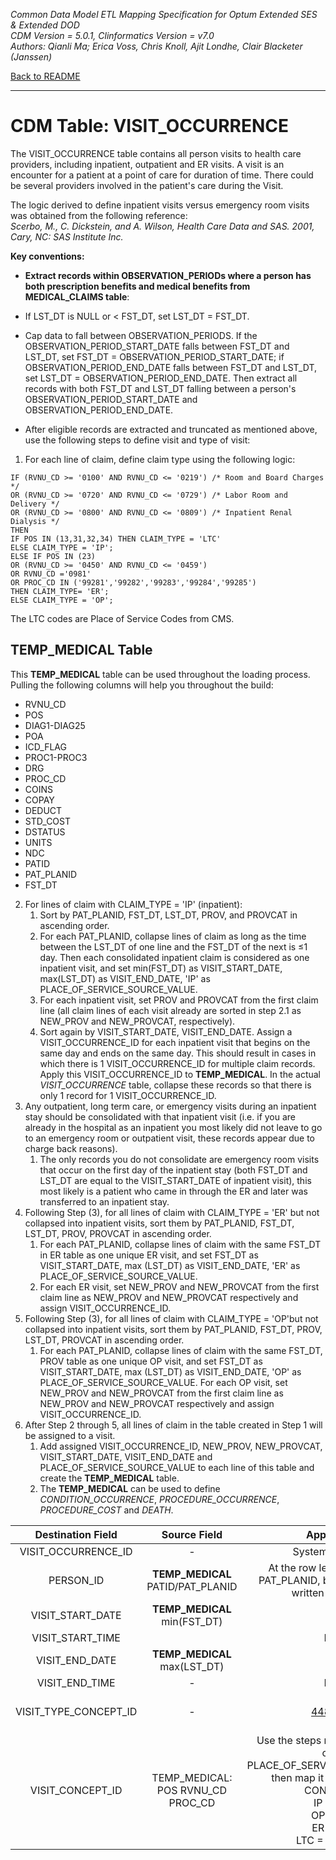 *Common Data Model ETL Mapping Specification for Optum Extended SES & Extended DOD* 
<br>*CDM Version = 5.0.1, Clinformatics Version = v7.0*
<br>*Authors: Qianli Ma; Erica Voss, Chris Knoll, Ajit Londhe, Clair Blacketer (Janssen)*

[Back to README](README.md)

---

# CDM Table: VISIT_OCCURRENCE

The VISIT_OCCURRENCE table contains all person visits to health care providers, including inpatient, outpatient and ER visits. A visit is an encounter for a patient at a point of care for duration of time. There could be several providers involved in the patient's care during the Visit.

The logic derived to define inpatient visits versus emergency room visits was obtained from the following reference:  
*Scerbo, M., C. Dickstein, and A. Wilson, Health Care Data and SAS. 2001, Cary, NC: SAS Institute Inc.*

**Key conventions:**

-   **Extract records within OBSERVATION_PERIODs where a person has
    both prescription benefits and medical benefits from MEDICAL_CLAIMS
    table**:

-   If LST_DT is NULL or &lt; FST_DT, set LST_DT = FST_DT.

-   Cap data to fall between OBSERVATION_PERIODS. If the
    OBSERVATION_PERIOD_START_DATE falls between FST_DT and LST_DT,
    set FST_DT = OBSERVATION_PERIOD_START_DATE; if
    OBSERVATION_PERIOD_END_DATE falls between FST_DT and LST_DT,
    set LST_DT = OBSERVATION_PERIOD_END_DATE. Then extract all
    records with both FST_DT and LST_DT falling between a person's
    OBSERVATION_PERIOD_START_DATE and OBSERVATION_PERIOD_END_DATE.

-   After eligible records are extracted and truncated as mentioned
    above, use the following steps to define visit and type of visit:
    
1. For each line of claim, define claim type using the following logic:

```
IF (RVNU_CD >= '0100' AND RVNU_CD <= '0219') /* Room and Board Charges */
OR (RVNU_CD >= '0720' AND RVNU_CD <= '0729') /* Labor Room and Delivery */
OR (RVNU_CD >= '0800' AND RVNU_CD <= '0809') /* Inpatient Renal Dialysis */
THEN
IF POS IN (13,31,32,34) THEN CLAIM_TYPE = 'LTC'
ELSE CLAIM_TYPE = 'IP';
ELSE IF POS IN (23)
OR (RVNU_CD >= '0450' AND RVNU_CD <= '0459')
OR RVNU_CD ='0981'
OR PROC_CD IN ('99281','99282','99283','99284','99285')
THEN CLAIM_TYPE= 'ER';
ELSE CLAIM_TYPE = 'OP';
```

The LTC codes are Place of Service Codes from CMS.

## TEMP_MEDICAL Table

This **TEMP_MEDICAL** table can be used throughout the loading process. Pulling the following columns will help you throughout the build:

 -   RVNU_CD
 -   POS
 -   DIAG1-DIAG25
 -   POA
 -   ICD_FLAG
 -   PROC1-PROC3
 -   DRG   
 -   PROC_CD
 -   COINS
 -   COPAY
 -   DEDUCT       
 -   STD_COST 
 -   DSTATUS
 -   UNITS
 -   NDC
 -   PATID
 -   PAT_PLANID
 -   FST_DT

2. For lines of claim with CLAIM_TYPE = 'IP' (inpatient):
	1. Sort by PAT_PLANID, FST_DT, LST_DT, PROV, and PROVCAT in ascending order.
    2. For each PAT_PLANID, collapse lines of claim as long as the time between the LST_DT of one line and the FST_DT of the next is &le;1 day. Then each consolidated inpatient claim is considered as one inpatient visit, and set min(FST_DT) as VISIT_START_DATE, max(LST_DT) as VISIT_END_DATE, 'IP' as PLACE_OF_SERVICE_SOURCE_VALUE.
    3. For each inpatient visit, set PROV and PROVCAT from the first claim line (all claim lines of each visit already are sorted in step 2.1 as NEW_PROV and NEW_PROVCAT, respectively).
    4. Sort again by VISIT_START_DATE, VISIT_END_DATE. Assign a VISIT_OCCURRENCE_ID for each inpatient visit that begins on the same day and ends on the same day. This should result in cases in which there is 1 VISIT_OCCURRENCE_ID for multiple claim records. Apply this VISIT_OCCURRENCE_ID to **TEMP_MEDICAL**. In the actual *VISIT_OCCURRENCE* table, collapse these records so that there is only 1 record for 1 VISIT_OCCURRENCE_ID. 
3. Any outpatient, long term care, or emergency visits during an inpatient stay should be consolidated with that inpatient visit (i.e. if you are already in the hospital as an inpatient you most likely did not leave to go to an emergency room or outpatient visit, these records appear due to charge back reasons). 
   1. The only records you do not consolidate are emergency room visits that occur on the first day of the inpatient stay (both FST_DT and LST_DT are equal to the VISIT_START_DATE of inpatient visit), this most likely is a patient who came in through the ER and later was transferred to an inpatient stay.
4. Following Step (3), for all lines of claim with CLAIM_TYPE = 'ER' but not collapsed into inpatient visits, sort them by PAT_PLANID, FST_DT, LST_DT, PROV, PROVCAT in ascending order. 
	1. For each PAT_PLANID, collapse lines of claim with the same FST_DT in ER table as one unique ER visit, and set FST_DT as VISIT_START_DATE, max (LST_DT) as VISIT_END_DATE, 'ER' as PLACE_OF_SERVICE_SOURCE_VALUE. 
	2. For each ER visit, set NEW_PROV and NEW_PROVCAT from the first claim line as NEW_PROV and NEW_PROVCAT respectively and assign VISIT_OCCURRENCE_ID.
5. Following Step (3), for all lines of claim with CLAIM_TYPE = 'OP'but not collapsed into inpatient visits, sort them by PAT_PLANID, FST_DT, PROV, LST_DT, PROVCAT in ascending order. 
	1. For each PAT_PLANID, collapse lines of claim with the same FST_DT, PROV table as one unique OP visit, and set FST_DT as VISIT_START_DATE, max (LST_DT) as VISIT_END_DATE, 'OP' as PLACE_OF_SERVICE_SOURCE_VALUE. For each OP visit, set NEW_PROV and NEW_PROVCAT from the first claim line as NEW_PROV and NEW_PROVCAT respectively and assign VISIT_OCCURRENCE_ID.
6. After Step 2 through 5, all lines of claim in the table created in Step 1 will be assigned to a visit. 
	1. Add assigned VISIT_OCCURRENCE_ID, NEW_PROV, NEW_PROVCAT, VISIT_START_DATE, VISIT_END_DATE and PLACE_OF_SERVICE_SOURCE_VALUE to each line of this table and create the **TEMP_MEDICAL** table. 
	2. The **TEMP_MEDICAL** can be used to define *CONDITION_OCCURRENCE*, *PROCEDURE_OCCURRENCE*, *PROCEDURE_COST* and *DEATH*.

<a name="table-mappings-visit-occurrence"></a>

**Destination Field**|**Source Field**|**Applied Rule**|**Comment**
:-----:|:-----:|:-----:|:-----:
VISIT_OCCURRENCE_ID|-|System generated.| 
PERSON_ID|**TEMP_MEDICAL** PATID/PAT_PLANID|At the row level we work with PAT_PLANID, but PATID is what is written to the CDM.| 
VISIT_START_DATE|**TEMP_MEDICAL** min(FST_DT)| | 
VISIT_START_TIME| |NULL| 
VISIT_END_DATE|**TEMP_MEDICAL** max(LST_DT)| | 
VISIT_END_TIME|-|NULL| 
VISIT_TYPE_CONCEPT_ID|-|[44818517](http://www.ohdsi.org/web/atlas/#/concept/44818517)|'Visit derived from encounter on claim'
VISIT_CONCEPT_ID|TEMP_MEDICAL: POS RVNU_CD PROC_CD|Use the steps mentioned above to create PLACE_OF_SERVICE_SOURCE_VALUE, then map it to its associated CONCEPT_ID:<br>IP = 9201<br>OP = 9202<br>ER = 9203<br>LTC = 42898160|These CONCEPT_IDs fall under VOCABULARY_ID = 'Visit' in CONCEPT table.
